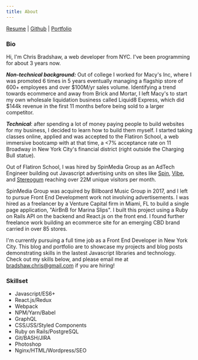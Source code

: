 ```yaml
---
title: About
---
```


[Resume](https://drive.google.com/open?id=1Ab7ZvsIhtrPPJpLXFBpMQu8xhkttwAUN) |
[Github](https://github.com/chrisbradshaw) |
[Portfolio](https://www.chrisbradshaw.net/starters/)

### Bio

Hi, I'm Chris Bradshaw, a web developer from NYC. I've been programming for about 3 years now.

**_Non-technical background:_** Out of college I worked for Macy's Inc, where I was promoted 6 times in 5 years eventually managing a flagship store of 600+ employees and over $100M/yr sales volume. Identifying a trend towards ecommerce and away from Brick and Mortar, I left Macy's to start my own wholesale liquidation business called Liquid8 Express, which did $144k revenue in the first 11 months before being sold to a larger competitor.

**_Technical_**: after spending a lot of money paying people to build websites for my business, I decided to learn how to build them myself. I started taking classes online, applied and was accepted to the Flatiron School, a web immersive bootcamp with at that time, a <7% acceptance rate on 11 Broadway in New York City's financial district (right outside the Charging Bull statue).

Out of Flatiron School, I was hired by SpinMedia Group as an AdTech Engineer building out Javascript advertising units on sites like [Spin](https://www.spin.com), [Vibe](https://www.vibe.com), and [Stereogum](https://www.stereogum.com) reaching over 22M unique visitors per month.

SpinMedia Group was acquired by Billboard Music Group in 2017, and I left to pursue Front End Development work not involving advertisements. I was hired as a freelancer by a Venture Capital firm in Miami, FL to build a single page application, "AirBnB for Marina Slips". I built this project using a Ruby on Rails API on the backend and React.js on the front end. I found further freelance work building an ecommerce site for an emerging CBD brand carried in over 85 stores.

I'm currently pursuing a full time job as a Front End Developer in New York City. This blog and portfolio are to showcase my projects and blog posts demonstrating skills in the lastest Javascript libraries and technology. Check out my skills below, and please email me at [bradshaw.chris@gmail.com](mailto:bradshaw.chris@gmail.com) if you are hiring!

### Skillset

- Javascript/ES6+
- React.js/Redux
- Webpack
- NPM/Yarn/Babel
- GraphQL
- CSS/JSS/Styled Components
- Ruby on Rails/PostgreSQL
- Git/BASH/JIRA
- Photoshop
- Nginx/HTML/Wordpress/SEO
